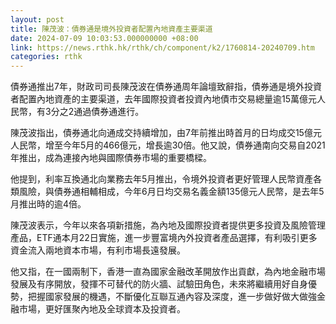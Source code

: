 ```yaml
---
layout: post
title: 陳茂波：債券通是境外投資者配置內地資產主要渠道
date: 2024-07-09 10:03:53.000000000 +08:00
link: https://news.rthk.hk/rthk/ch/component/k2/1760814-20240709.htm
categories: rthk
---
```


債券通推出7年，財政司司長陳茂波在債券通周年論壇致辭指，債券通是境外投資者配置內地資產的主要渠道，去年國際投資者投資內地債市交易總量逾15萬億元人民幣，有3分之2通過債券通進行。

陳茂波指出，債券通北向通成交持續增加，由7年前推出時首月的日均成交15億元人民幣，增至今年5月的466億元，增長逾30倍。他又說，債券通南向交易自2021年推出，成為連接內地與國際債券市場的重要橋樑。

他提到，利率互換通北向業務去年5月推出，令境外投資者更好管理人民幣資產各類風險，與債券通相輔相成，今年6月日均交易名義金額135億元人民幣，是去年5月推出時的逾4倍。

陳茂波表示，今年以來各項新措施，為內地及國際投資者提供更多投資及風險管理產品，ETF通本月22日實施，進一步豐富境內外投資者產品選擇，有利吸引更多資金流入兩地資本市場，有利市場長遠發展。

他又指，在一國兩制下，香港一直為國家金融改革開放作出貢獻，為內地金融市場發展及有序開放，發揮不可替代的防火牆、試驗田角色，未來將繼續用好自身優勢，把握國家發展的機遇，不斷優化互聯互通內容及深度，進一步做好做大做強金融市場，更好匯聚內地及全球資本及投資者。
